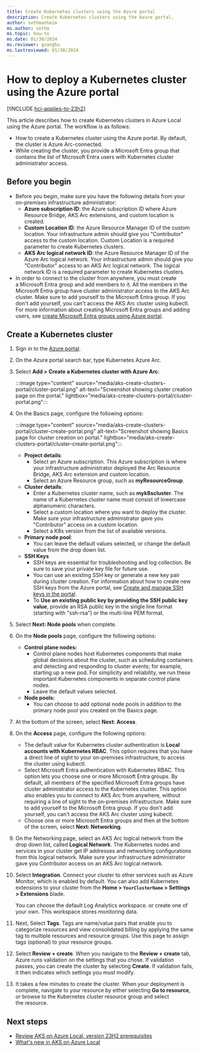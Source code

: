 ```yaml
---
title: Create Kubernetes clusters using the Azure portal
description: Create Kubernetes clusters using the Azure portal.
author: sethmanheim
ms.author: sethm
ms.topic: how-to
ms.date: 01/30/2024
ms.reviewer: guanghu
ms.lastreviewed: 01/30/2024
---
```


# How to deploy a Kubernetes cluster using the Azure portal

[!INCLUDE [hci-applies-to-23h2](includes/hci-applies-to-23h2.md)]

This article describes how to create Kubernetes clusters in Azure Local using the Azure portal. The workflow is as follows:

- How to create a Kubernetes cluster using the Azure portal. By default, the cluster is Azure Arc-connected.
- While creating the cluster, you provide a Microsoft Entra group that contains the list of Microsoft Entra users with Kubernetes cluster administrator access.

## Before you begin

- Before you begin, make sure you have the following details from your on-premises infrastructure administrator:
  - **Azure subscription ID**: the Azure subscription ID where Azure Resource Bridge, AKS Arc extensions, and custom location is created.
  - **Custom Location ID**: the Azure Resource Manager ID of the custom location. Your infrastructure admin should give you "Contributor" access to the custom location. Custom Location is a required parameter to create Kubernetes clusters.
  - **AKS Arc logical network ID**: the Azure Resource Manager ID of the Azure Arc logical network. Your infrastructure admin should give you "Contributor" access to an AKS Arc logical network. The logical network ID is a required parameter to create Kubernetes clusters.
- In order to connect to the cluster from anywhere, you must create a Microsoft Entra group and add members to it. All the members in the Microsoft Entra group have cluster administrator access to the AKS Arc cluster. Make sure to add yourself to the Microsoft Entra group. If you don't add yourself, you can't access the AKS Arc cluster using kubectl. For more information about creating Microsoft Entra groups and adding users, see [create Microsoft Entra groups using Azure portal](/azure/active-directory/fundamentals/active-directory-groups-create-azure-portal).

## Create a Kubernetes cluster

1. Sign in to the [Azure portal](https://portal.azure.com/).
1. On the Azure portal search bar, type Kubernetes Azure Arc.
1. Select **Add > Create a Kubernetes cluster with Azure Arc**:

   :::image type="content" source="media/aks-create-clusters-portal/cluster-portal.png" alt-text="Screenshot showing cluster creation page on the portal." lightbox="media/aks-create-clusters-portal/cluster-portal.png":::

1. On the Basics page, configure the following options:

   :::image type="content" source="media/aks-create-clusters-portal/cluster-create-portal.png" alt-text="Screenshot showing Basics page for cluster creation on portal." lightbox="media/aks-create-clusters-portal/cluster-create-portal.png":::

   - **Project details**:
     - Select an Azure subscription. This Azure subscription is where your infrastructure administrator deployed the Arc Resource Bridge, AKS Arc extension and custom location.
     - Select an Azure Resource group, such as **myResourceGroup**.
   - **Cluster details**:
     - Enter a Kubernetes cluster name, such as **myk8scluster**. The name of a Kubernetes cluster name must consist of lowercase alphanumeric characters.
     - Select a custom location where you want to deploy the cluster. Make sure your infrastructure administrator gave you "Contributor" access on a custom location.
     - Select a K8s version from the list of available versions.
   - **Primary node pool**:
     - You can leave the default values selected, or change the default value from the drop down list.
   - **SSH Keys**
     - SSH keys are essential for troubleshooting and log collection. Be sure to save your private key file for future use.
     - You can use an existing SSH key or generate a new key pair during cluster creation. For information about how to create new SSH keys from the Azure portal, see [Create and manage SSH keys in the portal](/azure/virtual-machines/ssh-keys-portal#generate-new-keys).
     - To **Use an existing public key by providing the SSH public key value**, provide an RSA public key in the single line format (starting with "ssh-rsa") or the multi-line PEM format.

1. Select **Next: Node pools** when complete.
1. On the **Node pools** page, configure the following options:

   - **Control plane nodes:**
     - ⁠Control plane nodes host Kubernetes components that make global decisions about the cluster, such as scheduling containers and detecting and responding to cluster events; for example, starting up a new pod. For simplicity and reliability, we run these important Kubernetes components in separate control plane nodes.
     - Leave the default values selected.
   - **Node pools:**
     - You can choose to add optional node pools in addition to the primary node pool you created on the Basics page.

1. At the bottom of the screen, select **Next: Access**.
1. On the **Access** page, configure the following options:

    - The default value for Kubernetes cluster authentication is **Local accounts with Kubernetes RBAC**. This option requires that you have a direct line of sight to your on-premises infrastructure, to access the cluster using kubectl.
    - Select Microsoft Entra authentication with Kubernetes RBAC. This option lets you choose one or more Microsoft Entra groups. By default, all members of the specified Microsoft Entra groups have cluster administrator access to the Kubernetes cluster. This option also enables you to connect to AKS Arc from anywhere, without requiring a line of sight to the on-premises infrastructure. Make sure to add yourself to the Microsoft Entra group. If you don't add yourself, you can't access the AKS Arc cluster using kubectl.
    - Choose one or more Microsoft Entra groups and then at the bottom of the screen, select **Next: Networking**.

1. On the Networking page, select an AKS Arc logical network from the drop down list, called **Logical Network**. The Kubernetes nodes and services in your cluster get IP addresses and networking configurations from this logical network. Make sure your infrastructure administrator gave you Contributor access on an AKS Arc logical network.

1. Select **Integration**. Connect your cluster to other services such as Azure Monitor, which is enabled by default. You can also add Kubernetes extensions to your cluster from the **Home > `YourClusterName` > Settings > Extensions** blade.

   You can choose the default Log Analytics workspace. or create one of your own. This workspace stores monitoring data.

1. Next, Select **Tags**. Tags are name/value pairs that enable you to categorize resources and view consolidated billing by applying the same tag to multiple resources and resource groups. Use this page to assign tags (optional) to your resource groups.

1. Select **Review + create**. When you navigate to the **Review + create** tab, Azure runs validation on the settings that you chose. If validation passes, you can create the cluster by selecting **Create**. If validation fails, it then indicates which settings you must modify.

1. It takes a few minutes to create the cluster. When your deployment is complete, navigate to your resource by either selecting **Go to resource**, or browse to the Kubernetes cluster resource group and select the resource.

## Next steps

- [Review AKS on Azure Local, version 23H2 prerequisites](aks-hci-network-system-requirements.md)
- [What's new in AKS on Azure Local](aks-whats-new-23h2.md)
